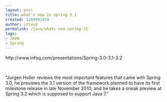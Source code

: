 ```yaml
---
layout: post
title: what's new in spring 3.1
created: 1289993459
author: ittayd
permalink: /java/whats-new-spring-31
tags:
- JAVA
- Spring
---
```

<p>http://www.infoq.com/presentations/Spring-3.0-3.1-3.2</p>
<p>&nbsp;</p>
<p>&quot;Jurgen Holler reviews the most important features that came with Spring  3.0, he previews the 3.1 version of the framework planned to have its  first milestone release in late November 2010, and he takes a sneak  preview at Spring 3.2 which is supposed to support Java 7.&quot;</p>
